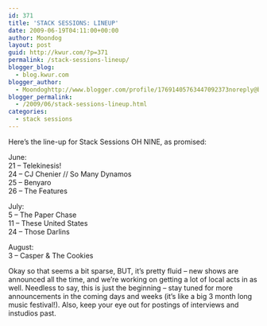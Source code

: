 ```yaml
---
id: 371
title: 'STACK SESSIONS: LINEUP'
date: 2009-06-19T04:11:00+00:00
author: Moondog
layout: post
guid: http://kwur.com/?p=371
permalink: /stack-sessions-lineup/
blogger_blog:
  - blog.kwur.com
blogger_author:
  - Moondoghttp://www.blogger.com/profile/17691405763447092373noreply@blogger.com
blogger_permalink:
  - /2009/06/stack-sessions-lineup.html
categories:
  - stack sessions
---
```

<div class="pf-content">
  <p>
    Here’s the line-up for Stack Sessions OH NINE, as promised:
  </p>
  
  <p>
    June:<br />21 – Telekinesis!<br />24 – CJ Chenier // So Many Dynamos<br />25 – Benyaro<br />26 – The Features
  </p>
  
  <p>
    July:<br />5 – The Paper Chase<br />11 – These United States<br />24 – Those Darlins
  </p>
  
  <p>
    August:<br />3 – Casper & The Cookies
  </p>
  
  <p>
    Okay so that seems a bit sparse, BUT, it’s pretty fluid – new shows are announced all the time, and we’re working on getting a lot of local acts in as well. Needless to say, this is just the beginning – stay tuned for more announcements in the coming days and weeks (it’s like a big 3 month long music festival!). Also, keep your eye out for postings of interviews and instudios past.
  </p>
</div>